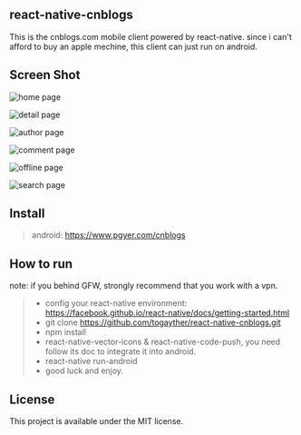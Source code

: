 ## react-native-cnblogs
This is the cnblogs.com mobile client powered by react-native. since i can't afford to buy an apple mechine, this client can just run on android.

## Screen Shot

![home page ](http://123.56.135.166/cnblog/public/img/screenshot/main.jpg?v=2.0.0)

![detail page](http://123.56.135.166/cnblog/public/img/screenshot/detail.jpg?v=2.0.0)

![author page](http://123.56.135.166/cnblog/public/img/screenshot/search.jpg?v=2.0.0)

![comment page](http://123.56.135.166/cnblog/public/img/screenshot/comment.jpg?v=2.0.0)

![offline page](http://123.56.135.166/cnblog/public/img/screenshot/offline.jpg?v=2.0.0)

![search page](http://123.56.135.166/cnblog/public/img/screenshot/author.jpg?v=2.0.0)

## Install
> android: https://www.pgyer.com/cnblogs

## How to run
note: if you behind GFW, strongly recommend that you work with a vpn.

>* config your react-native environment: https://facebook.github.io/react-native/docs/getting-started.html
>* git clone https://github.com/togayther/react-native-cnblogs.git
>* npm install
>* react-native-vector-icons & react-native-code-push, you need follow its doc to integrate it into  android.
>* react-native run-android
>* good luck and enjoy.

## License
This project is available under the MIT license.

